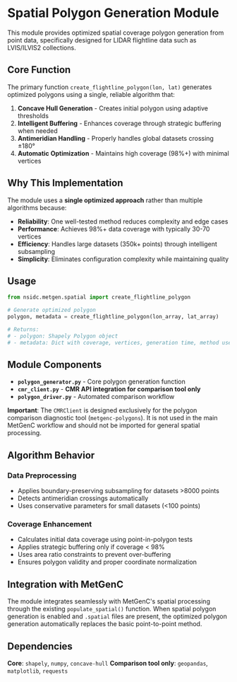# Spatial Polygon Generation Module

This module provides optimized spatial coverage polygon generation from point data, specifically designed for LIDAR flightline data such as LVIS/ILVIS2 collections.

## Core Function

The primary function `create_flightline_polygon(lon, lat)` generates optimized polygons using a single, reliable algorithm that:

1. **Concave Hull Generation** - Creates initial polygon using adaptive thresholds
2. **Intelligent Buffering** - Enhances coverage through strategic buffering when needed
3. **Antimeridian Handling** - Properly handles global datasets crossing ±180°
4. **Automatic Optimization** - Maintains high coverage (98%+) with minimal vertices

## Why This Implementation

The module uses a **single optimized approach** rather than multiple algorithms because:
- **Reliability**: One well-tested method reduces complexity and edge cases
- **Performance**: Achieves 98%+ data coverage with typically 30-70 vertices
- **Efficiency**: Handles large datasets (350k+ points) through intelligent subsampling
- **Simplicity**: Eliminates configuration complexity while maintaining quality

## Usage

```python
from nsidc.metgen.spatial import create_flightline_polygon

# Generate optimized polygon
polygon, metadata = create_flightline_polygon(lon_array, lat_array)

# Returns:
# - polygon: Shapely Polygon object
# - metadata: Dict with coverage, vertices, generation time, method used
```

## Module Components

- **`polygon_generator.py`** - Core polygon generation function
- **`cmr_client.py`** - **CMR API integration for comparison tool only**
- **`polygon_driver.py`** - Automated comparison workflow

**Important**: The `CMRClient` is designed exclusively for the polygon comparison diagnostic tool (`metgenc-polygons`). It is not used in the main MetGenC workflow and should not be imported for general spatial processing.

## Algorithm Behavior

### Data Preprocessing
- Applies boundary-preserving subsampling for datasets >8000 points
- Detects antimeridian crossings automatically
- Uses conservative parameters for small datasets (<100 points)

### Coverage Enhancement
- Calculates initial data coverage using point-in-polygon tests
- Applies strategic buffering only if coverage < 98%
- Uses area ratio constraints to prevent over-buffering
- Ensures polygon validity and proper coordinate normalization

## Integration with MetGenC

The module integrates seamlessly with MetGenC's spatial processing through the existing `populate_spatial()` function. When spatial polygon generation is enabled and `.spatial` files are present, the optimized polygon generation automatically replaces the basic point-to-point method.

## Dependencies

**Core**: `shapely`, `numpy`, `concave-hull`
**Comparison tool only**: `geopandas`, `matplotlib`, `requests`
